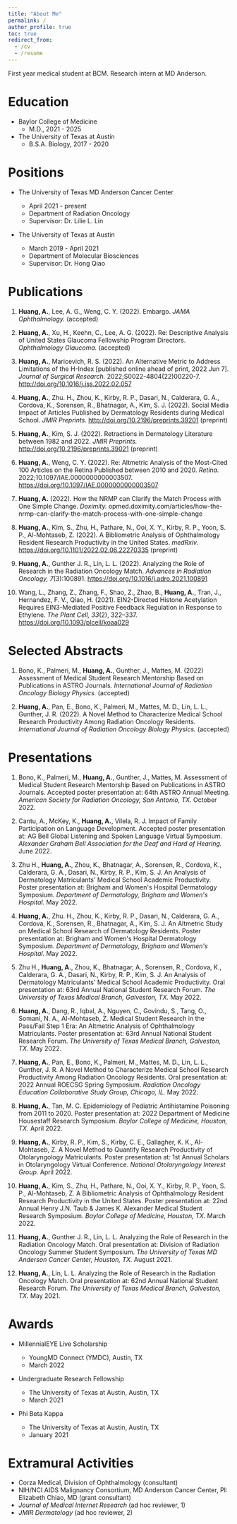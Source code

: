 ```yaml
---
title: "About Me"
permalink: /
author_profile: true
toc: true
redirect_from:
  - /cv
  - /resume
---
```

First year medical student at BCM. Research intern at MD Anderson.

Education
======
* Baylor College of Medicine
  * M.D., 2021 - 2025
* The University of Texas at Austin
  * B.S.A. Biology, 2017 - 2020

Positions
======
* The University of Texas MD Anderson Cancer Center
  * April 2021 - present
  * Department of Radiation Oncology
  * Supervisor: Dr. Lilie L. Lin

* The University of Texas at Austin
  * March 2019 - April 2021
  * Department of Molecular Biosciences
  * Supervisor: Dr. Hong Qiao

Publications
======
1. <b>Huang, A.</b>, Lee, A. G., Weng, C. Y. (2022). Embargo. <i>JAMA Ophthalmology.</i> (accepted)

1. <b>Huang, A.</b>, Xu, H., Keehn, C., Lee, A. G. (2022). Re: Descriptive Analysis of United States Glaucoma Fellowship Program Directors. <i>Ophthalmology Glaucoma.</i> (accepted)

1. <b>Huang, A.</b>, Maricevich, R. S. (2022). An Alternative Metric to Address Limitations of the H-Index [published online ahead of print, 2022 Jun 7]. <i>Journal of Surgical Research.</i> 2022;S0022-4804(22)00220-7. http://doi.org/10.1016/j.jss.2022.02.057

1. <b>Huang, A.</b>, Zhu. H., Zhou, K., Kirby, R. P., Dasari, N., Calderara, G. A., Cordova, K., Sorensen, R., Bhatnagar, A., Kim, S. J. (2022). Social Media Impact of Articles Published by Dermatology Residents during Medical School. <i>JMIR Preprints.</i> http://doi.org/10.2196/preprints.39201 (preprint)

1. <b>Huang, A.</b>, Kim, S. J. (2022). Retractions in Dermatology Literature between 1982 and 2022. <i>JMIR Preprints.</i> http://doi.org/10.2196/preprints.39021 (preprint)

1. <b>Huang, A.</b>, Weng, C. Y. (2022). Re: Altmetric Analysis of the Most-Cited 100 Articles on the Retina Published between 2010 and 2020. <i>Retina.</i> 2022;10.1097/IAE.0000000000003507. https://doi.org/10.1097/IAE.0000000000003507

1. <b>Huang, A.</b> (2022). How the NRMP can Clarify the Match Process with One Simple Change. <i>Doximity.</i> opmed.doximity.com/articles/how-the-nrmp-can-clarify-the-match-process-with-one-simple-change

1. <b>Huang, A.</b>, Kim, S., Zhu, H., Pathare, N., Ooi, X. Y., Kirby, R. P., Yoon, S. P., Al-Mohtaseb, Z. (2022). A Bibliometric Analysis of Ophthalmology Resident Research Productivity in the United States. <i>medRxiv.</i> https://doi.org/10.1101/2022.02.06.22270335 (preprint)

1. <b>Huang, A.</b>, Gunther J. R., Lin, L. L. (2022). Analyzing the Role of Research in the Radiation Oncology Match. <i>Advances in Radiation Oncology, 7</i>(3):100891. https://doi.org/10.1016/j.adro.2021.100891

1. Wang, L., Zhang, Z., Zhang, F., Shao, Z., Zhao, B., <b>Huang, A.</b>, Tran, J., Hernandez, F. V., Qiao, H. (2021). EIN2-Directed Histone Acetylation Requires EIN3-Mediated Positive Feedback Regulation in Response to Ethylene. <i>The Plant Cell, 33</i>(2), 322–337. https://doi.org/10.1093/plcell/koaa029
  
Selected Abstracts
======
1. Bono, K., Palmeri, M., <b>Huang, A.</b>, Gunther, J., Mattes, M. (2022) Assessment of Medical Student Research Mentorship Based on Publications in ASTRO Journals. <i>International Journal of Radiation Oncology Biology Physics.</i> (accepted)

1. <b>Huang, A.</b>, Pan, E., Bono, K., Palmeri, M., Mattes, M. D., Lin, L. L., Gunther, J. R. (2022). A Novel Method to Characterize Medical School Research Productivity Among Radiation Oncology Residents. <i>International Journal of Radiation Oncology Biology Physics.</i> (accepted)

Presentations
======
1. Bono, K., Palmeri, M., <b>Huang, A.</b>, Gunther, J., Mattes, M. Assessment of Medical Student Research Mentorship Based on Publications in ASTRO Journals. Accepted poster presentation at: 64th ASTRO Annual Meeting. <i>American Society for Radiation Oncology, San Antonio, TX.</i> October 2022.

1. Cantu, A., McKey, K., <b>Huang, A.</b>, Vilela, R. J. Impact of Family Participation on Language Development. Accepted poster presentation at: AG Bell Global Listening and Spoken Language Virtual Symposium. <i>Alexander Graham Bell Association for the Deaf and Hard of Hearing.</i> June 2022.

1. Zhu H., <b>Huang, A.</b>, Zhou, K., Bhatnagar, A., Sorensen, R., Cordova, K., Calderara, G. A., Dasari, N., Kirby, R. P., Kim, S. J. An Analysis of Dermatology Matriculants' Medical School Academic Productivity. Poster presentation at: Brigham and Women's Hospital Dermatology Symposium. <i>Department of Dermatology, Brigham and Women's Hospital.</i> May 2022.

1. <b>Huang, A.</b>, Zhu. H., Zhou, K., Kirby, R. P., Dasari, N., Calderara, G. A., Cordova, K., Sorensen, R., Bhatnagar, A., Kim, S. J. An Altmetric Study on Medical School Research of Dermatology Residents. Poster presentation at: Brigham and Women's Hospital Dermatology Symposium. <i>Department of Dermatology, Brigham and Women's Hospital.</i> May 2022.

1. Zhu H., <b>Huang, A.</b>, Zhou, K., Bhatnagar, A., Sorensen, R., Cordova, K., Calderara, G. A., Dasari, N., Kirby, R. P., Kim, S. J. An Analysis of Dermatology Matriculants' Medical School Academic Productivity. Oral presentation at: 63rd Annual National Student Research Forum. <i>The University of Texas Medical Branch, Galveston, TX.</i> May 2022.

1. <b>Huang, A.</b>, Dang, R., Iqbal, A., Nguyen, C., Govindu, S., Tang, O., Somani, N. A., Al-Mohtaseb, Z. Medical Student Research in the Pass/Fail Step 1 Era: An Altmetric Analysis of Ophthalmology Matriculants. Poster presentation at: 63rd Annual National Student Research Forum. <i>The University of Texas Medical Branch, Galveston, TX.</i> May 2022.

1. <b>Huang, A.</b>, Pan, E., Bono, K., Palmeri, M., Mattes, M. D., Lin, L. L., Gunther, J. R. A Novel Method to Characterize Medical School Research Productivity Among Radiation Oncology Residents. Oral presentation at: 2022 Annual ROECSG Spring Symposium. <i>Radiation Oncology Education Collaborative Study Group, Chicago, IL.</i> May 2022.

1. <b>Huang, A.</b>, Tan, M. C. Epidemiology of Pediatric Antihistamine Poisoning from 2011 to 2020. Poster presentation at: 2022 Department of Medicine Housestaff Research Symposium. <i>Baylor College of Medicine, Houston, TX.</i> April 2022.

1. <b>Huang, A.</b>, Kirby, R. P., Kim, S., Kirby, C. E., Gallagher, K. K., Al-Mohtaseb, Z. A Novel Method to Quantify Research Productivity of Otolaryngology Matriculants. Poster presentation at: 1st Annual Scholars in Otolaryngology Virtual Conference. <i>National Otolaryngology Interest Group.</i> April 2022.

1. <b>Huang, A.</b>, Kim, S., Zhu, H., Pathare, N., Ooi, X. Y., Kirby, R. P., Yoon, S. P., Al-Mohtaseb, Z. A Bibliometric Analysis of Ophthalmology Resident Research Productivity in the United States. Poster presentation at: 22nd Annual Henry J.N. Taub & James K. Alexander Medical Student Research Symposium. <i>Baylor College of Medicine, Houston, TX.</i> March 2022.

1. <b>Huang, A.</b>, Gunther J. R., Lin, L. L. Analyzing the Role of Research in the Radiation Oncology Match. Oral presentation at: Division of Radiation Oncology Summer Student Symposium. <i>The University of Texas MD Anderson Cancer Center, Houston, TX.</i> August 2021.

1. <b>Huang, A.</b>, Lin, L. L. Analyzing the Role of Research in the Radiation Oncology Match. Oral presentation at: 62nd Annual National Student Research Forum. <i>The University of Texas Medical Branch, Galveston, TX.</i> May 2021.

Awards
======
* MillennialEYE Live Scholarship
  * YoungMD Connect (YMDC), Austin, TX
  * March 2022

* Undergraduate Research Fellowship
  * The University of Texas at Austin, Austin, TX
  * March 2021

* Phi Beta Kappa
  * The University of Texas at Austin, Austin, TX
  * January 2021

Extramural Activities
======
* Corza Medical, Division of Ophthalmology (consultant)
* NIH/NCI AIDS Malignancy Consortium, MD Anderson Cancer Center, PI: Elizabeth Chiao, MD (grant consultant)
* <i>Journal of Medical Internet Research</i> (ad hoc reviewer, 1)
* <i>JMIR Dermatology</i> (ad hoc reviewer, 2)
